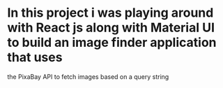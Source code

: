 # In this project i was playing around with React js along with Material UI to build an image finder application that uses 
the PixaBay API to fetch images based on a query string

